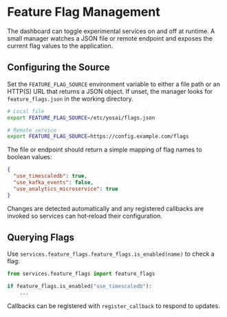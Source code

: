 # Feature Flag Management

The dashboard can toggle experimental services on and off at runtime. A
small manager watches a JSON file or remote endpoint and exposes the
current flag values to the application.

## Configuring the Source

Set the `FEATURE_FLAG_SOURCE` environment variable to either a file path
or an HTTP(S) URL that returns a JSON object. If unset, the manager
looks for `feature_flags.json` in the working directory.

```bash
# Local file
export FEATURE_FLAG_SOURCE=/etc/yosai/flags.json

# Remote service
export FEATURE_FLAG_SOURCE=https://config.example.com/flags
```

The file or endpoint should return a simple mapping of flag names to
boolean values:

```json
{
  "use_timescaledb": true,
  "use_kafka_events": false,
  "use_analytics_microservice": true
}
```

Changes are detected automatically and any registered callbacks are
invoked so services can hot‑reload their configuration.

## Querying Flags

Use `services.feature_flags.feature_flags.is_enabled(name)` to check a
flag:

```python
from services.feature_flags import feature_flags

if feature_flags.is_enabled("use_timescaledb"):
    ...
```

Callbacks can be registered with `register_callback` to respond to
updates.
